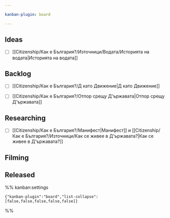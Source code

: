 ```yaml
---

kanban-plugin: board

---
```


## Ideas

- [ ] [[Citizenship/Как е България?/Източници/Водата/Историята на водата|Историята на водата]]


## Backlog

- [ ] [[Citizenship/Как е България?/Д като Движение|Д като Движение]]
- [ ] [[Citizenship/Как е България?/Отпор срещу Д'ържавата|Отпор срещу Д'ържавата]]


## Researching

- [ ] [[Citizenship/Как е България?/Манифест|Манифест]] и [[Citizenship/Как е България?/Източници/Как се живее в Д'ържавата?|Как се живее в Д'ържавата?]]


## Filming



## Released





%% kanban:settings
```
{"kanban-plugin":"board","list-collapse":[false,false,false,false,false]}
```
%%